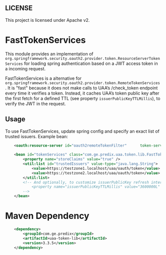 ## LICENSE
This project is licensed under Apache v2.

# FastTokenServices 
This module provides an implementation of `org.springframework.security.oauth2.provider.token.ResourceServerTokenServices`
for loading spring authentication based on a JWT access token in a incoming request.

FastTokenServices is a alternative for `org.springframework.security.oauth2.provider.token.RemoteTokenServices`. 
It is "fast" because it does not make calls to UAA’s /check_token endpoint every time it verifies a token. 
Instead, it caches UAA’s token public key after the first fetch for a defined TTL (see property `issuerPublicKeyTTLMillis`), to verify the JWT in the request.


## Usage    
To use FastTokenServices, update spring config and specify an exact list of trusted issuers. 
Example bean:

```xml
    <oauth:resource-server id="oauth2remoteTokenFilter"      token-services-ref="tokenServices" />
            
    <bean id="tokenServices" class="com.ge.predix.uaa.token.lib.FastTokenServices">        
        <property name="storeClaims" value="true" />
        <util:list id="trustedIssuers" value-type="java.lang.String">
            <value>https://testzone1.localhost/uaa/oauth/token</value>
            <value>https://testzone2.localhost/uaa/oauth/token</value>
        </util:list>
        <!-- And optionally, to customize issuerPublicKey refresh interval (default is 24 hours)
            <property name="issuerPublicKeyTTLMillis" value="3600000L" />
        -->
    </bean>
```

# Maven Dependency
```xml
    <dependency>
        <groupId>com.ge.predix</groupId>
        <artifactId>uaa-token-lib</artifactId>
        <version>3.3.5</version>
    </dependency>
```    
